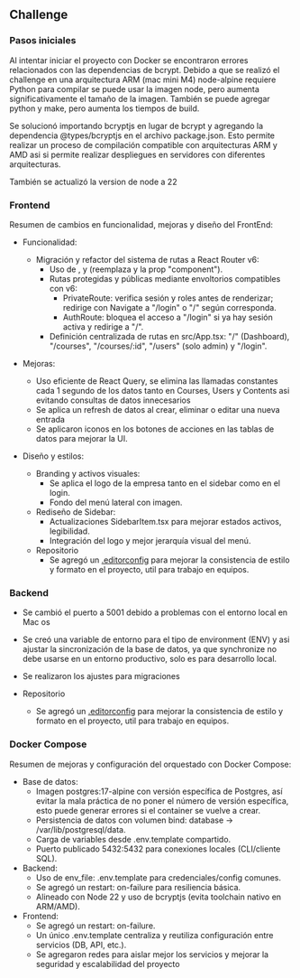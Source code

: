 ## Challenge 

### Pasos iniciales
Al intentar iniciar el proyecto con Docker se encontraron errores relacionados con las dependencias de bcrypt.
Debido a que se realizó el challenge en una arquitectura ARM (mac mini M4) node-alpine requiere Python para compilar
se puede usar la imagen node, pero aumenta significativamente el tamaño de la imagen. También se puede agregar python y make, 
pero aumenta los tiempos de build.

Se solucionó importando bcryptjs en lugar de bcrypt y agregando la dependencia @types/bcryptjs en el archivo package.json.
Esto permite realizar un proceso de compilación compatible con arquitecturas ARM y AMD asi si permite realizar despliegues en
servidores con diferentes arquitecturas.

También se actualizó la version de node a 22

### Frontend
Resumen de cambios en funcionalidad, mejoras y diseño del FrontEnd:

- Funcionalidad:
  - Migración y refactor del sistema de rutas a React Router v6:
    - Uso de <BrowserRouter>, <Routes> y <Route element={...}> (reemplaza <Switch> y la prop "component").
    - Rutas protegidas y públicas mediante envoltorios compatibles con v6:
      - PrivateRoute: verifica sesión y roles antes de renderizar; redirige con Navigate a "/login" o "/" según corresponda.
      - AuthRoute: bloquea el acceso a "/login" si ya hay sesión activa y redirige a "/".
    - Definición centralizada de rutas en src/App.tsx: "/" (Dashboard), "/courses", "/courses/:id", "/users" (solo admin) y "/login".

- Mejoras:
  - Uso eficiente de React Query, se elimina las llamadas constantes cada 1 segundo de los datos tanto en Courses, Users y Contents 
   asi evitando consultas de datos innecesarios
  - Se aplica un refresh de datos al crear, eliminar o editar una nueva entrada
  - Se aplicaron iconos en los botones de acciones en las tablas de datos para mejorar la UI.
 
- Diseño y estilos:
  - Branding y activos visuales:
    - Se aplica el logo de la empresa tanto en el sidebar como en el login.
    - Fondo del menú lateral con imagen.
  - Rediseño de Sidebar:
    - Actualizaciones SidebarItem.tsx para mejorar estados activos, legibilidad.
    - Integración del logo y mejor jerarquía visual del menú.
  - Repositorio
    - Se agregó un [.editorconfig](frontend/.editorconfig) para mejorar la consistencia de estilo y formato en el proyecto, util para trabajo en equipos.

### Backend
- Se cambió el puerto a 5001 debido a problemas con el entorno local en Mac os
- Se creó una variable de entorno para el tipo de environment (ENV) y asi ajustar la sincronización de la base de datos,
  ya que synchronize no debe usarse en un entorno productivo, solo es para desarrollo local.
- Se realizaron los ajustes para migraciones

- Repositorio
  - Se agregó un [.editorconfig](backend/.editorconfig) para mejorar la consistencia de estilo y formato en el proyecto, util para trabajo en equipos.

### Docker Compose
Resumen de mejoras y configuración del orquestado con Docker Compose:

- Base de datos:
  - Imagen postgres:17-alpine con versión específica de Postgres, 
    así evitar la mala práctica de no poner el número de versión específica,
    esto puede generar errores si el container se vuelve a crear.
  - Persistencia de datos con volumen bind: database -> /var/lib/postgresql/data.
  - Carga de variables desde .env.template compartido.
  - Puerto publicado 5432:5432 para conexiones locales (CLI/cliente SQL).
- Backend:
  - Uso de env_file: .env.template para credenciales/config comunes.
  - Se agregó un restart: on-failure para resiliencia básica.
  - Alineado con Node 22 y uso de bcryptjs (evita toolchain nativo en ARM/AMD).
- Frontend:
  - Se agregó un restart: on-failure.
  - Un único .env.template centraliza y reutiliza configuración entre servicios (DB, API, etc.).
  - Se agregaron redes para aislar mejor los servicios y mejorar la seguridad y escalabilidad del proyecto